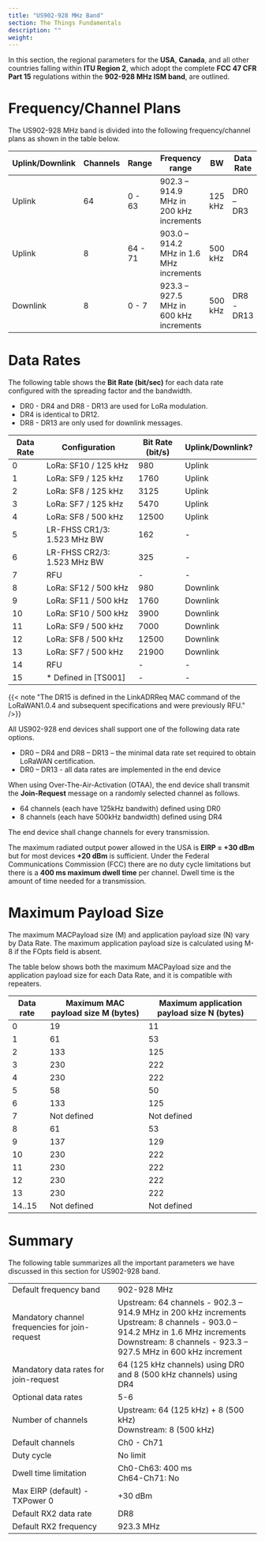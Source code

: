 ```yaml
---
title: "US902-928 MHz Band"
section: The Things Fundamentals
description: ""
weight:
---
```


In this section, the regional parameters for the **USA**, **Canada**, and all other countries falling within **ITU Region 2**, which adopt the complete **FCC 47 CFR Part 15** regulations within the **902-928 MHz ISM band**, are outlined.

# Frequency/Channel Plans

The US902-928 MHz band is divided into the following frequency/channel plans as shown in the table below.

| Uplink/Downlink | Channels | Range | Frequency range | BW	| Data Rate |
| --------------- | -------- | ----- | --------------- | -- | --------- |
| Uplink | 64 | 0 - 63 | 902.3 – 914.9 MHz in 200 kHz increments | 125 kHz | DR0 – DR3 |
| Uplink	| 8  | 64 - 71	| 903.0 – 914.2 MHz in 1.6 MHz increments	| 500 kHz | DR4 |
| Downlink | 8	| 0 - 7 | 923.3 – 927.5 MHz in 600 kHz increments | 500 kHz	| DR8 - DR13 |

# Data Rates

The following table shows the **Bit Rate (bit/sec)** for each data rate configured with the spreading factor and the bandwidth. 

*   DR0 - DR4 and DR8 - DR13 are used for LoRa modulation. 
*   DR4 is identical to DR12. 
*   DR8 - DR13 are only used for downlink messages.

| Data Rate	| Configuration | Bit Rate (bit/s) | Uplink/Downlink? |
| --------- | ------------- | ---------------- | ---------------- |
| 0	      | LoRa: SF10 / 125 kHz | 980 | Uplink |
| 1         | LoRa: SF9 / 125 kHz |	1760 | Uplink |
| 2	      | LoRa: SF8 / 125 kHz | 3125 | Uplink |
| 3	      | LoRa: SF7 / 125 kHz | 5470 | Uplink |
| 4	      | LoRa: SF8 / 500 kHz | 12500 | Uplink |
| 5	      | LR-FHSS CR1/3: 1.523 MHz BW	| 162 | - |
| 6	      | LR-FHSS CR2/3: 1.523 MHz BW	| 325 | - |
| 7	      | RFU	| - | - |
| 8	      | LoRa: SF12 / 500 kHz | 980 | Downlink |
| 9	      | LoRa: SF11 / 500 kHz | 1760 | Downlink |
| 10	      | LoRa: SF10 / 500 kHz | 3900 | Downlink |
| 11	      | LoRa: SF9 / 500 kHz | 7000 | Downlink |
| 12      	| LoRa: SF8 / 500 kHz | 12500 | Downlink |
| 13	      | LoRa: SF7 / 500 kHz | 21900 | Downlink |
| 14        | RFU	| - | - |
| 15	      | * Defined in [TS001] | - | - |

{{< note "The DR15 is defined in the LinkADRReq MAC command of the LoRaWAN1.0.4 and subsequent specifications and were previously RFU." />}}

All US902-928 end devices shall support one of the following data rate options.

*   DR0 – DR4 and DR8 – DR13 – the minimal data rate set required to obtain LoRaWAN certification.
*   DR0 – DR13 - all data rates are implemented in the end device

When using Over-The-Air-Activation (OTAA), the end device shall transmit the **Join-Request** message on a randomly selected channel as follows.

*   64 channels (each have 125kHz bandwith) defined using DR0
*   8 channels (each have 500kHz bandwidth) defined using DR4

The end device shall change channels for every transmission.

The maximum radiated output power allowed in the USA is **EIRP = +30 dBm** but for most devices **+20 dBm** is sufficient. Under the Federal Communications Commission (FCC) there are no duty cycle limitations but there is a **400 ms maximum dwell time** per channel. Dwell time is the amount of time needed for a transmission.

# Maximum Payload Size

The maximum MACPayload size (M) and application payload size (N) vary by Data Rate. The maximum application payload size is calculated using M-8 if the FOpts field is absent.

The table below shows both the maximum MACPayload size and the application payload size for each Data Rate, and it is compatible with repeaters.

| Data rate	| Maximum MAC payload size M (bytes) |	Maximum application payload size N (bytes) |
| --------- | ---------------------------------- | ------------------------------------------ |
| 0 | 19	| 11 |
| 1 |	61	| 53 |
| 2 | 133 | 125 |
| 3 |	230 | 222 |
| 4 |	230 | 222 |
| 5 | 58	 | 50 |
| 6 | 133 | 125 |
| 7 | Not defined	| Not defined |
| 8 |	61	| 53 |
| 9 | 137 | 129 |
| 10 | 230 | 222 |
| 11 | 230 | 222 |
| 12 | 230 | 222 |
| 13 | 230 | 222 |
| 14..15	| Not defined | Not defined |

# Summary

The following table summarizes all the important parameters we have discussed in this section for US902-928 band.

|                                   |                                         |
| --------------------------------- | --------------------------------------- |
| Default frequency band | 902-928 MHz | 
| Mandatory channel frequencies for join-request| Upstream: 64 channels - 902.3 – 914.9 MHz in 200 kHz increments<br> Upstream: 8 channels - 903.0 – 914.2 MHz in 1.6 MHz increments<br>Downstream: 8 channels - 923.3 – 927.5 MHz in 600 kHz increment |
| Mandatory data rates for join-request |	64 (125 kHz channels) using DR0 and 8 (500 kHz channels) using DR4 |
| Optional data rates | 5-6 |
| Number of channels	| Upstream: 64 (125 kHz) + 8 (500 kHz)<br>Downstream: 8 (500 kHz) |
| Default channels |	Ch0 - Ch71 |
| Duty cycle |	No limit |
| Dwell time limitation	| Ch0-Ch63: 400 ms<br>Ch64-Ch71: No |
| Max EIRP (default) - TXPower 0	| +30 dBm |
| Default RX2 data rate	| DR8 |
| Default RX2 frequency	| 923.3 MHz |
